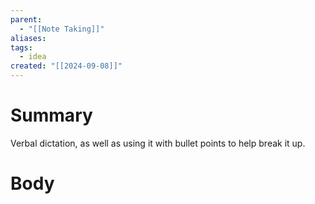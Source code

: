 ```yaml
---
parent:
  - "[[Note Taking]]"
aliases: 
tags:
  - idea
created: "[[2024-09-08]]"
---
```

# Summary 
Verbal dictation, as well as using it with bullet points to help break it up.
# Body


